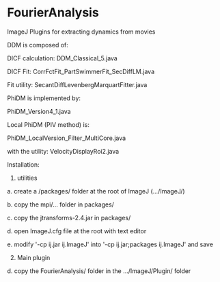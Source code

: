 # FourierAnalysis

ImageJ Plugins for extracting dynamics from movies

DDM is composed of:

DICF calculation: DDM_Classical_5.java

DICF Fit: CorrFctFit_PartSwimmerFit_SecDiffLM.java

Fit utility: SecantDiffLevenbergMarquartFitter.java

PhiDM is implemented by: 

PhiDM_Version4_1.java

Local PhiDM (PIV method) is:

PhiDM_LocalVersion_Filter_MultiCore.java

with the utility: VelocityDisplayRoi2.java

Installation:

1. utilities

a. create a /packages/ folder at the root of ImageJ (.../ImageJ/)

b. copy the mpi/... folder in packages/ 

c. copy the jtransforms-2.4.jar in packages/

d. open ImageJ.cfg file at the root with text editor

e. modify '-cp ij.jar ij.ImageJ' into '-cp ij.jar;packages ij.ImageJ' and save

2. Main plugin

d. copy the FourierAnalysis/ folder in the .../ImageJ/Plugin/ folder 
